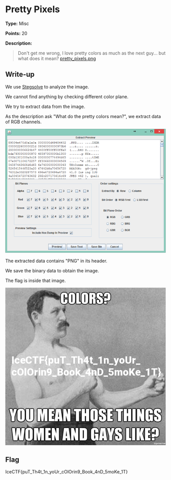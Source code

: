 # Pretty Pixels

**Type:** Misc

**Points:** 20

**Description:**

>Don't get me wrong, I love pretty colors as much as the next guy... 
but what does it mean? [pretty_pixels.png](pretty.png)

## Write-up

We use [Stegsolve](http://www.caesum.com/handbook/stego.htm) to analyze the image.

We cannot find anything by checking different color plane.

We try to extract data from the image.

As the description ask "What do the pretty colors mean?", we extract data of RGB channels.

![pretty_1.png](pretty_1.png)

The extracted data contains "PNG" in its header.

We save the binary data to obtain the image.

The flag is inside that image.

![pretty_flag.png](pretty_flag.png)

## Flag
IceCTF{puT_Th4t_1n_yoUr_cOlOrin9_Book_4nD_5moKe_1T}

